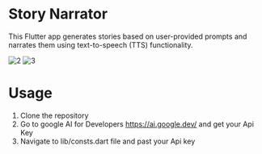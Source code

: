 # Story Narrator

This Flutter app generates stories based on user-provided prompts and narrates them using text-to-speech (TTS) functionality.

![2](https://github.com/user-attachments/assets/527c6595-9c40-4270-8f45-898b7eb27b53)
![3](https://github.com/user-attachments/assets/d495e56b-4032-42e4-8664-32610f2f6d5a)

# Usage

1) Clone the repository
2) Go to google AI for Developers https://ai.google.dev/ and get your Api Key
3) Navigate to lib/consts.dart file and past your Api key
